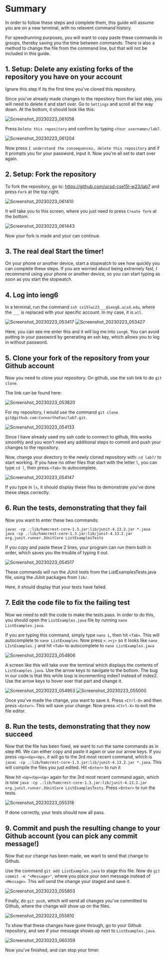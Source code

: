 # Summary

In order to follow these steps and complete them, this guide will assume you are on a new terminal, with no relevent command history.

For speedrunning purposes, you will want to copy paste these commands in groups, thereby saving you the time between commands. There is also a method to change the file from the command line, but that will not be included in this guide.

## 1. Setup: Delete any existing forks of the repository you have on your account

Ignore this step if its the first time you've cloned this repository.

Since you've already made changes to the repository from the last step, you will need to delete it and start over. Go to `Settings` and scroll all the way down. At the bottom, it should look like this:

![Screenshot_20230223_061058](https://user-images.githubusercontent.com/110417453/221074893-ec1b40a1-30da-4634-94a0-2e58e229a83d.png)

Press `Delete this repository` and confirm by typing `<Your username>/lab7`.

![Screenshot_20230223_061204](https://user-images.githubusercontent.com/110417453/221075006-c84bb97d-8aee-48f5-8b47-b920df8e576b.png)

Now press `I understand the consequences, delete this repository` and if it prompts you for your password, input it. Now you're all set to start over again.

## 2. Setup: Fork the repository

To fork the repository, go to: https://github.com/ucsd-cse15l-w23/lab7 and press `Fork` at the top right.

![Screenshot_20230223_061410](https://user-images.githubusercontent.com/110417453/221075276-877d8731-636a-4d2a-962b-a6ba2d07b238.png)

It will take you to this screen, where you just need to press `Create fork` at the bottom.

![Screenshot_20230223_061443](https://user-images.githubusercontent.com/110417453/221075405-75a4a734-1e74-4b0b-b773-f3ab4629cbb5.png)

Now your fork is made and your can continue.

## 3. The real deal Start the timer!

On your phone or another device, start a stopwatch to see how quickly you can complete these steps. If you are worried about being extremely fast, I recommend using your phone or another device, so you can start typing as soon as you start the stopwatch.

## 4. Log into ieng6

In a terminal, run the command `ssh cs15lwi23___@ieng6.ucsd.edu`, where the `___` is replaced with your specific account. In my case, it is `atl`.

![Screenshot_20230223_053417](https://user-images.githubusercontent.com/110417453/221070604-069da15d-1f7a-4783-8f7b-f593bf6096c3.png)
![Screenshot_20230223_053427](https://user-images.githubusercontent.com/110417453/221070613-11dda22d-a192-471f-bdd7-84918a24ef39.png)

Here, you can see me enter this and it will log me into `ieng6`. You can avoid putting in your password by generating an ssh key, which allows you to log in without password.

## 5. Clone your fork of the repository from your Github account

Now you need to clone your repository. On github, use the ssh link to do `git clone`.

The link can be found here:

![Screenshot_20230223_053820](https://user-images.githubusercontent.com/110417453/221071399-688d0257-19fe-4456-a65c-4d269bae3dc8.png)

For my repository, I would use the command `git clone git@github.com:ConnortheFan/lab7.git`. 

![Screenshot_20230223_054133](https://user-images.githubusercontent.com/110417453/221071437-4b504dd8-1074-4e04-baa5-74b871f25e34.png)

Since I have already used my ssh code to connect to github, this works smoothly and you won't need any additional steps to commit and push your changes to the repository.

Now, change your directory to the newly cloned repository with: `cd lab7/` to start working. If you have no other files that start with the letter `l`, you can type `cd l`, then press `<Tab>` to autocomplete.

![Screenshot_20230223_054147](https://user-images.githubusercontent.com/110417453/221071448-67820550-a3de-41ab-b3d0-0b03ecccdec5.png)

If you type in `ls`, it should display these files to demonstrate you've done these steps correctly.

## 6. Run the tests, demonstrating that they fail

Now you want to enter these two commands:

```
javac -cp .:lib/hamcrest-core-1.3.jar:lib/junit-4.13.2.jar *.java
java -cp .:lib/hamcrest-core-1.3.jar:lib/junit-4.13.2.jar org.junit.runner.JUnitCore ListExamplesTests
```

If you copy and paste these 2 lines, your program can run them both in order, which saves you the trouble of typing it out.

![Screenshot_20230223_054517](https://user-images.githubusercontent.com/110417453/221071743-47ca5f84-e3b3-424a-a9d3-9fdac3cdca89.png)

These commands will run the JUnit tests from the ListExamplesTests.java file, using the JUnit packages from `lib/`.

Here, it should display that your tests have failed.

## 7. Edit the code file to fix the failing test

Now we need to edit the code to make the tests pass. In order to do this, you should open the `ListExamples.java` file by running `nano ListExamples.java`. 

If you are typing this command, simply type `nano L`, then hit `<Tab>`. This will autocomplete to `nano ListExamples`. Now press `<.><j>` so it looks like `nano LIstExamples.j` and hit `<Tab>` to autocomplete to `nano ListExamples.java`

![Screenshot_20230223_054806](https://user-images.githubusercontent.com/110417453/221072064-359304ea-4087-4453-8821-773b029cba36.png)

A screen like this will take over the terminal which displays the contents of `ListExamples.java`. Use the arrow keys to navigate to the bottom. The bug in our code is that this while loop is incrementing index1 instead of index2. Use the arrow keys to hover over that part and change it.

![Screenshot_20230223_054953](https://user-images.githubusercontent.com/110417453/221072307-b7e002be-b948-4781-a1c4-c9dc55132bdf.png)
![Screenshot_20230223_055000](https://user-images.githubusercontent.com/110417453/221072314-fbb1db91-f9a8-479f-844f-793bf872ca67.png)

Once you've made the change, you want to save it. Press `<Ctrl-O>` and then press `<Enter>`. This will save your change. Now press `<Ctrl-X>` to exit the file editor.

## 8. Run the tests, demonstrating that they now succeed

Now that the file has been fixed, we want to run the same commands as in step #6. We can either copy and paste it again or use our arrow keys. If you press `<Up><Up><Up>`, it will go to the 3rd most recent command, which is `javac -cp .:lib/hamcrest-core-1.3.jar:lib/junit-4.13.2.jar *.java`. This will compile the files you just edited. Hit `<Enter>` to run it

Now hit `<Up><Up><Up>` again for the 3rd most recent command again, which is now `java -cp .:lib/hamcrest-core-1.3.jar:lib/junit-4.13.2.jar org.junit.runner.JUnitCore ListExamplesTests`. Press `<Enter>` to run the tests.

![Screenshot_20230223_055318](https://user-images.githubusercontent.com/110417453/221072853-8c484126-817f-42c6-b0f6-15665a222dcd.png)
  
If done correctly, your tests should now all pass.

## 9. Commit and push the resulting change to your Github account (you can pick any commit message!)

Now that our change has been made, we want to send that change to Github.
    
Use the command `git add ListExamples.java` to stage this file. Now do `git commit -m "<Message>"`, where you place your own message instead of `<Message>`. This will send the change your staged and save it. 
  
![Screenshot_20230223_055803](https://user-images.githubusercontent.com/110417453/221073383-7a489bd3-8674-4753-b7d3-a5a6e6d08283.png)
  
Finally, do `git push`, which will send all changes you've committed to Github, where the change will show up on the files.

![Screenshot_20230223_055810](https://user-images.githubusercontent.com/110417453/221073413-6397856a-58ca-45b3-8e0d-82c28d38b4cc.png)

To show that these changes have gone through, go to your Github repository, and see if your message shows up next to `ListExamples.java`.

![Screenshot_20230223_060359](https://user-images.githubusercontent.com/110417453/221074062-9812e3d6-9ed3-4f0c-bbac-37137db97558.png)

Now you've finished, and can stop your timer.
